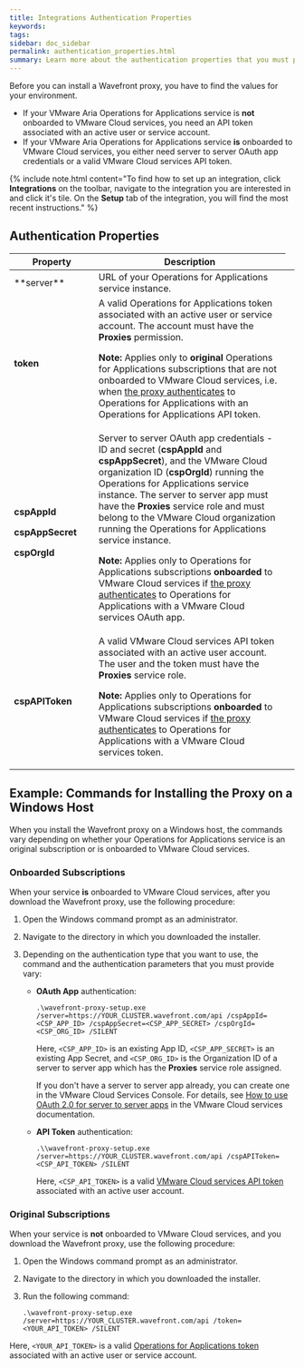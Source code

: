 ```yaml
---
title: Integrations Authentication Properties
keywords: 
tags: 
sidebar: doc_sidebar
permalink: authentication_properties.html
summary: Learn more about the authentication properties that you must provide when you install the Wavefront proxy.
---
```


Before you can install a Wavefront proxy, you have to find the values for your environment. 

* If your VMware Aria Operations for Applications service is **not** onboarded to VMware Cloud services, you need an API token associated with an active user or service account.
* If your VMware Aria Operations for Applications service **is** onboarded to VMware Cloud services, you either need server to server OAuth app credentials or a valid VMware Cloud services API token.

{% include note.html content="To find how to set up an integration, click **Integrations** on the toolbar, navigate to the integration you are interested in and click it's tile. On the **Setup** tab of the integration, you will find the most recent instructions." %}

## Authentication Properties

<table style="width: 100%;">
<tbody>
<thead>
<tr><th width="30%">Property</th><th width="70%">Description</th></tr>
</thead>
<tr>
<td markdown="span">**server**</td>
<td>URL of your Operations for Applications service instance.  </td>
</tr>
<tr>
<td><strong>token</strong></td>
<td>A valid Operations for Applications token associated with an active user or service account. The account must have the <strong>Proxies</strong> permission.<p><strong>Note:</strong> Applies only to <strong>original</strong> Operations for Applications subscriptions that are not onboarded to VMware Cloud services, i.e. when <a href="proxies_installing.html#proxy-authentication-types">the proxy authenticates</a> to Operations for Applications with an Operations for Applications API token.</p></td>
<td></td>
</tr>
<tr>
<td><p><strong>cspAppId</strong></p><p><strong>cspAppSecret</strong></p><p><strong>cspOrgId </strong></p></td>
<td>Server to server OAuth app credentials - ID and secret (<strong>cspAppId</strong> and <strong>cspAppSecret</strong>), and the VMware Cloud organization ID (<strong>cspOrgId</strong>) running the Operations for Applications service instance. The server to server app must have the <strong>Proxies</strong> service role and must belong to the VMware Cloud organization running the Operations for Applications service instance. 
<p><strong>Note:</strong> Applies only to Operations for Applications subscriptions <strong>onboarded</strong> to VMware Cloud services if <a href="proxies_installing.html#proxy-authentication-types">the proxy authenticates</a> to Operations for Applications with a VMware Cloud services OAuth app.</p> </td>
<td></td>
</tr>
<tr>
<td><strong>cspAPIToken</strong></td>
<td>A valid VMware Cloud services API token associated with an active user account. The user and the token must have the <strong>Proxies</strong> service role.
<p><strong>Note:</strong> Applies only to Operations for Applications subscriptions <strong>onboarded</strong> to VMware Cloud services if <a href="proxies_installing.html#proxy-authentication-types">the proxy authenticates</a> to Operations for Applications with a VMware Cloud services token.</p>
</td>
<td></td>
</tr>
</tbody>
</table>

## Example: Commands for Installing the Proxy on a Windows Host

When you install the Wavefront proxy on a Windows host, the commands vary depending on whether your Operations for Applications service is an original subscription or is onboarded to VMware Cloud services. 

### Onboarded Subscriptions  

When your service **is** onboarded to VMware Cloud services, after you download the Wavefront proxy, use the following procedure:

1. Open the Windows command prompt as an administrator.
2. Navigate to the directory in which you downloaded the installer.
3. Depending on the authentication type that you want to use, the command and the authentication parameters that you must provide vary:

    * **OAuth App** authentication: 
    
        ```
        .\wavefront-proxy-setup.exe /server=https://YOUR_CLUSTER.wavefront.com/api /cspAppId=<CSP_APP_ID> /cspAppSecret=<CSP_APP_SECRET> /cspOrgId=<CSP_ORG_ID> /SILENT
        ```
        
        Here, `<CSP_APP_ID>` is an existing App ID, `<CSP_APP_SECRET>` is an existing App Secret, and `<CSP_ORG_ID>` is the Organization ID of a server to server app which has the **Proxies** service role assigned. 
        
        If you don't have a server to server app already, you can create one in the VMware Cloud Services Console. For details, see [How to use OAuth 2.0 for server to server apps](https://docs.vmware.com/en/VMware-Cloud-services/services/Using-VMware-Cloud-Services/GUID-327AE12A-85DB-474B-89B2-86651DF91C77.html) in the VMware Cloud services documentation.

    * **API Token** authentication:

        ```
        .\\wavefront-proxy-setup.exe /server=https://YOUR_CLUSTER.wavefront.com/api /cspAPIToken=<CSP_API_TOKEN> /SILENT
        ```

        Here, `<CSP_API_TOKEN>` is a valid [VMware Cloud services API token](https://docs.vmware.com/en/VMware-Cloud-services/services/Using-VMware-Cloud-Services/GUID-E2A3B1C1-E9AD-4B00-A6B6-88D31FCDDF7C.html) associated with an active user account.

### Original Subscriptions

When your service is **not** onboarded to VMware Cloud services, and you download the Wavefront proxy, use the following procedure:

1. Open the Windows command prompt as an administrator.
2. Navigate to the directory in which you downloaded the installer.
3. Run the following command:

    ```
    .\wavefront-proxy-setup.exe /server=https://YOUR_CLUSTER.wavefront.com/api /token=<YOUR_API_TOKEN> /SILENT
    ```

Here, `<YOUR_API_TOKEN>` is a valid [Operations for Applications token](api_tokens.html) associated with an active user or service account. 